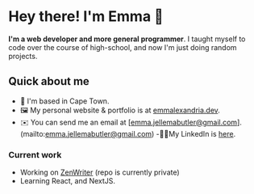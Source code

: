 # Hey there! I'm Emma 🌸
**I'm a web developer and more general programmer**. I taught myself to code over the course of high-school, and now I'm just doing random projects.
## Quick about me

- 📌 I'm based in Cape Town.
- 🖼️ My personal website & portfolio is at [emmalexandria.dev](https://www.emmalexandria.dev).
- ✉️ You can send me an email at [emma.jellemabutler@gmail.com].(mailto:emma.jellemabutler@gmail.com)
-👩‍💼My LinkedIn is [here](https://www.linkedin.com/in/emma-jb).

### Current work
- Working on [ZenWriter](https://github.com/emmalexandria/zenwriter) (repo is currently private)
- Learning React, and NextJS.




